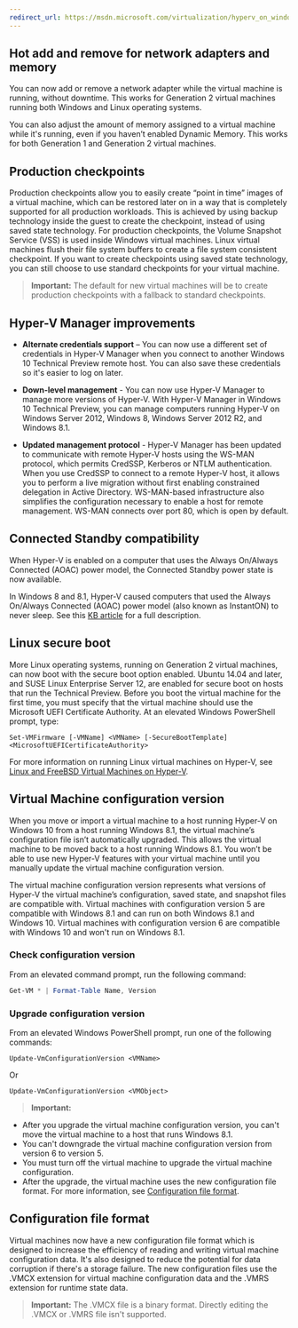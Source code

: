 ```yaml
---
redirect_url: https://msdn.microsoft.com/virtualization/hyperv_on_windows/windows_welcome
---
```


## Hot add and remove for network adapters and memory

You can now add or remove a network adapter while the virtual machine is running, without downtime. This works for Generation 2 virtual machines running both Windows and Linux operating systems. 

You can also adjust the amount of memory assigned to a virtual machine while it's running, even if you haven’t enabled Dynamic Memory. This works for both Generation 1 and Generation 2 virtual machines.

## Production checkpoints

Production checkpoints allow you to easily create “point in time” images of a virtual machine, which can be restored later on in a way that is completely supported for all production workloads. This is achieved by using backup technology inside the guest to create the checkpoint, instead of using saved state technology. For production checkpoints, the Volume Snapshot Service (VSS) is used inside Windows virtual machines. Linux virtual machines flush their file system buffers to create a file system consistent checkpoint. If you want to create checkpoints using saved state technology, you can still choose to use standard checkpoints for your virtual machine. 


> **Important:** The default for new virtual machines will be to create production checkpoints with a fallback to standard checkpoints. 
 

## Hyper-V Manager improvements

- **Alternate credentials support** – You can now use a different set of credentials in Hyper-V Manager when you connect to another Windows 10 Technical Preview remote host. You can also save these credentials so it's easier to log on later. 

- **Down-level management** - You can now use Hyper-V Manager to manage more versions of Hyper-V. With Hyper-V Manager in Windows 10 Technical Preview, you can manage computers running Hyper-V on Windows Server 2012, Windows 8, Windows Server 2012 R2, and Windows 8.1.

- **Updated management protocol** - Hyper-V Manager has been updated to communicate with remote Hyper-V hosts using the WS-MAN protocol, which permits CredSSP, Kerberos or NTLM authentication. When you use CredSSP to connect to a remote Hyper-V host, it allows you to perform a live migration without first enabling constrained delegation in Active Directory. WS-MAN-based infrastructure also simplifies the configuration necessary to enable a host for remote management. WS-MAN connects over port 80, which is open by default.


## Connected Standby compatibility 

When Hyper-V is enabled on a computer that uses the Always On/Always Connected (AOAC) power model, the Connected Standby power state is now available.

In Windows 8 and 8.1, Hyper-V caused computers that used the Always On/Always Connected (AOAC) power model (also known as InstantON) to never sleep. See this [KB article](
https://support.microsoft.com/en-us/kb/2973536) for a full description.


## Linux secure boot 

More Linux operating systems, running on Generation 2 virtual machines, can now boot with the secure boot option enabled.  Ubuntu 14.04 and later, and SUSE Linux Enterprise Server 12, are enabled for secure boot on hosts that run the Technical Preview. Before you boot the virtual machine for the first time, you must specify that the virtual machine should use the Microsoft UEFI Certificate Authority.  At an elevated Windows PowerShell prompt, type:

    Set-VMFirmware [-VMName] <VMName> [-SecureBootTemplate] <MicrosoftUEFICertificateAuthority>

For more information on running Linux virtual machines on Hyper-V, see [Linux and FreeBSD Virtual Machines on Hyper-V](http://technet.microsoft.com/library/dn531030.aspx).
 
 
## Virtual Machine configuration version

When you move or import a virtual machine to a host running Hyper-V on Windows 10 from a host running Windows 8.1, the virtual machine’s configuration file isn’t automatically upgraded. This allows the virtual machine to be moved back to a host running Windows 8.1. You won’t be able to use new Hyper-V features with your virtual machine until you manually update the virtual machine configuration version. 

The virtual machine configuration version represents what versions of Hyper-V the virtual machine’s configuration, saved state, and snapshot files are compatible with. Virtual machines with configuration version 5 are compatible with Windows 8.1 and can run on both Windows 8.1 and Windows 10. Virtual machines with configuration version 6 are compatible with Windows 10 and won't run on Windows 8.1.

### Check configuration version

From an elevated command prompt, run the following command:

``` PowerShell
Get-VM * | Format-Table Name, Version
```

### Upgrade configuration version 

From an elevated Windows PowerShell prompt, run one of the following commands:

``` 
Update-VmConfigurationVersion <VMName>
```

Or

``` 
Update-VmConfigurationVersion <VMObject>
```

> **Important:**
>
- After you upgrade the virtual machine configuration version, you can't move the virtual machine to a host that runs Windows 8.1.
- You can't downgrade the virtual machine configuration version from version 6 to version 5.
- You must turn off the virtual machine to upgrade the virtual machine configuration.
- After the upgrade, the virtual machine uses the new configuration file format. For more information, see [Configuration file format](#configuration-file-format).


## <a name="configuration-file-format"></a>Configuration file format

Virtual machines now have a new configuration file format which is designed to increase the efficiency of reading and writing virtual machine configuration data. It's also designed to reduce the potential for data corruption if there's a storage failure. The new configuration files use the .VMCX extension for virtual machine configuration data and the .VMRS extension for runtime state data. 

> **Important:** The .VMCX file is a binary format. Directly editing the .VMCX or .VMRS file isn't supported.